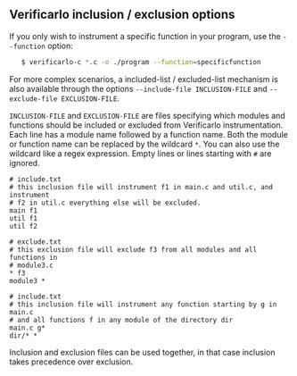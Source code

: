 ## Verificarlo inclusion / exclusion options

If you only wish to instrument a specific function in your program, use the
`--function` option:

```bash
   $ verificarlo-c *.c -o ./program --function=specificfunction
```

For more complex scenarios, a included-list / excluded-list mechanism is also
available through the options `--include-file INCLUSION-FILE` and
`--exclude-file EXCLUSION-FILE`.

`INCLUSION-FILE` and `EXCLUSION-FILE` are files specifying which modules and
functions should be included or excluded from Verificarlo instrumentation.
Each line has a module name followed by a function name. Both the module or
function name can be replaced by the wildcard `*`. You can also use 
the wildcard like a regex expression.
Empty lines or lines starting with `#` are ignored.

```
# include.txt
# this inclusion file will instrument f1 in main.c and util.c, and instrument
# f2 in util.c everything else will be excluded.
main f1
util f1
util f2

# exclude.txt
# this exclusion file will exclude f3 from all modules and all functions in
# module3.c
* f3
module3 *

# include.txt
# this inclusion file will instrument any function starting by g in main.c
# and all functions f in any module of the directory dir
main.c g*
dir/* *
```

Inclusion and exclusion files can be used together, in that case inclusion
takes precedence over exclusion.


